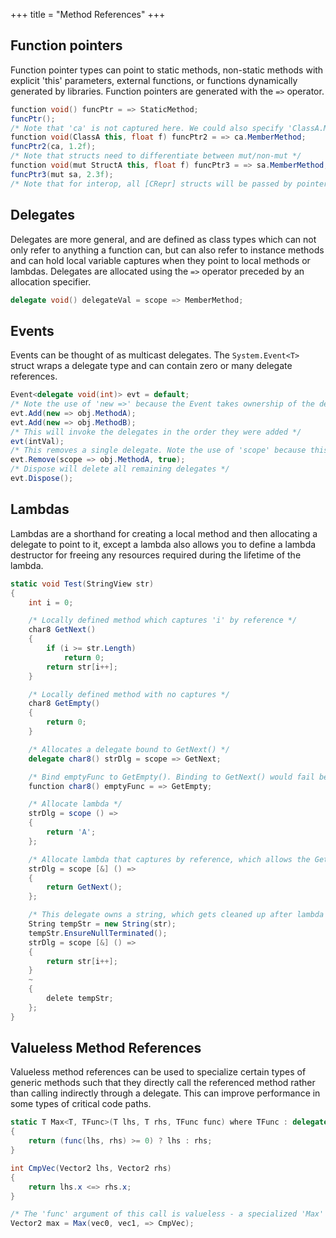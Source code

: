 +++
title = "Method References"
+++

## Function pointers
Function pointer types can point to static methods, non-static methods with explicit 'this' parameters, external functions, or functions dynamically generated by libraries. Function pointers are generated with the `=>` operator.
```C#
function void() funcPtr = => StaticMethod;
funcPtr();
/* Note that 'ca' is not captured here. We could also specify 'ClassA.MemberMethod' */
function void(ClassA this, float f) funcPtr2 = => ca.MemberMethod;
funcPtr2(ca, 1.2f);
/* Note that structs need to differentiate between mut/non-mut */
function void(mut StructA this, float f) funcPtr3 = => sa.MemberMethod; 
funcPtr3(mut sa, 2.3f);
/* Note that for interop, all [CRepr] structs will be passed by pointer no matter whether mut is specified or not, so calling convention is identical for both */
```

## Delegates
Delegates are more general, and are defined as class types which can not only refer to anything a function can, but can also refer to instance methods and can hold local variable captures when they point to local methods or lambdas. Delegates are allocated using the `=>` operator preceded by an allocation specifier.
```C#
delegate void() delegateVal = scope => MemberMethod;
```

## Events
Events can be thought of as multicast delegates. The `System.Event<T>` struct wraps a delegate type and can contain zero or many delegate references.
```C#
Event<delegate void(int)> evt = default;
/* Note the use of 'new =>' because the Event takes ownership of the delegates */
evt.Add(new => obj.MethodA);
evt.Add(new => obj.MethodB);
/* This will invoke the delegates in the order they were added */
evt(intVal);
/* This removes a single delegate. Note the use of 'scope' because this argument is only used for comparison and no ownership is transferred */
evt.Remove(scope => obj.MethodA, true);
/* Dispose will delete all remaining delegates */
evt.Dispose();
```

## Lambdas
Lambdas are a shorthand for creating a local method and then allocating a delegate to point to it, except a lambda also allows you to define a lambda destructor for freeing any resources required during the lifetime of the lambda.

```C#
static void Test(StringView str)
{
	int i = 0;

	/* Locally defined method which captures 'i' by reference */
	char8 GetNext()
	{
		if (i >= str.Length)
			return 0;
		return str[i++];
	}

	/* Locally defined method with no captures */
	char8 GetEmpty()
	{
		return 0;
	}

	/* Allocates a delegate bound to GetNext() */
	delegate char8() strDlg = scope => GetNext;

	/* Bind emptyFunc to GetEmpty(). Binding to GetNext() would fail because function pointers cannot hold captures */	
	function char8() emptyFunc = => GetEmpty;

	/* Allocate lambda */
	strDlg = scope () =>
	{
		return 'A';
	};

	/* Allocate lambda that captures by reference, which allows the GetNext call to capture 'i' */
	strDlg = scope [&] () =>
	{
		return GetNext();
	};

	/* This delegate owns a string, which gets cleaned up after lambda goes out of scope */
	String tempStr = new String(str);
	tempStr.EnsureNullTerminated();
	strDlg = scope [&] () =>
	{
		return str[i++];
	}
	~
	{
		delete tempStr;
	};
}
```

## Valueless Method References
Valueless method references can be used to specialize certain types of generic methods such that they directly call the referenced method rather than calling indirectly through a delegate. This can improve performance in some types of critical code paths.

```C#
static T Max<T, TFunc>(T lhs, T rhs, TFunc func) where TFunc : delegate int(T lhs, T rhs)
{
	return (func(lhs, rhs) >= 0) ? lhs : rhs;
}

int CmpVec(Vector2 lhs, Vector2 rhs)
{
	return lhs.x <=> rhs.x;
}

/* The 'func' argument of this call is valueless - a specialized 'Max' method will be generated that directly calls CmpVec */
Vector2 max = Max(vec0, vec1, => CmpVec);
```

